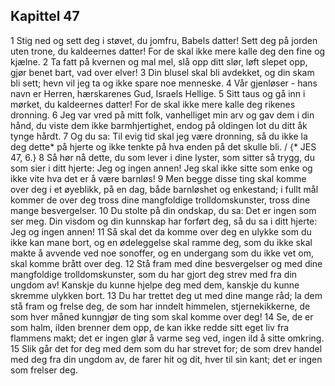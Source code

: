 ## Kapittel 47

1 Stig ned og sett deg i støvet, du jomfru, Babels datter! Sett deg på jorden uten trone, du kaldeernes datter! For de skal ikke mere kalle deg den fine og kjælne.
2 Ta fatt på kvernen og mal mel, slå opp ditt slør, løft slepet opp, gjør benet bart, vad over elver!
3 Din blusel skal bli avdekket, og din skam bli sett; hevn vil jeg ta og ikke spare noe menneske.
4 Vår gjenløser - hans navn er Herren, hærskarenes Gud, Israels Hellige.
5 Sitt taus og gå inn i mørket, du kaldeernes datter! For de skal ikke mere kalle deg rikenes dronning.
6 Jeg var vred på mitt folk, vanhelliget min arv og gav dem i din hånd, du viste dem ikke barmhjertighet, endog på oldingen lot du ditt åk tynge hårdt.
7 Og du sa: Til evig tid skal jeg være dronning, så du ikke la deg dette* på hjerte og ikke tenkte på hva enden på det skulle bli. / {* JES 47, 6.}
8 Så hør nå dette, du som lever i dine lyster, som sitter så trygg, du som sier i ditt hjerte: Jeg og ingen annen! Jeg skal ikke sitte som enke og ikke vite hva det er å være barnløs!
9 Men begge disse ting skal komme over deg i et øyeblikk, på en dag, både barnløshet og enkestand; i fullt mål kommer de over deg tross dine mangfoldige trolldomskunster, tross dine mange besvergelser.
10 Du stolte på din ondskap, du sa: Det er ingen som ser meg. Din visdom og din kunnskap har forført deg, så du sa i ditt hjerte: Jeg og ingen annen!
11 Så skal det da komme over deg en ulykke som du ikke kan mane bort, og en ødeleggelse skal ramme deg, som du ikke skal makte å avvende ved noe sonoffer, og en undergang som du ikke vet om, skal komme brått over deg.
12 Stå fram med dine besvergelser og med dine mangfoldige trolldomskunster, som du har gjort deg strev med fra din ungdom av! Kanskje du kunne hjelpe deg med dem, kanskje du kunne skremme ulykken bort.
13 Du har trettet deg ut med dine mange råd; la dem stå fram og frelse deg, de som har inndelt himmelen, stjernekikkerne, de som hver måned kunngjør de ting som skal komme over deg!
14 Se, de er som halm, ilden brenner dem opp, de kan ikke redde sitt eget liv fra flammens makt; det er ingen glør å varme seg ved, ingen ild å sitte omkring.
15 Slik går det for deg med dem som du har strevet for; de som drev handel med deg fra din ungdom av, de farer hit og dit, hver til sin kant; det er ingen som frelser deg.
